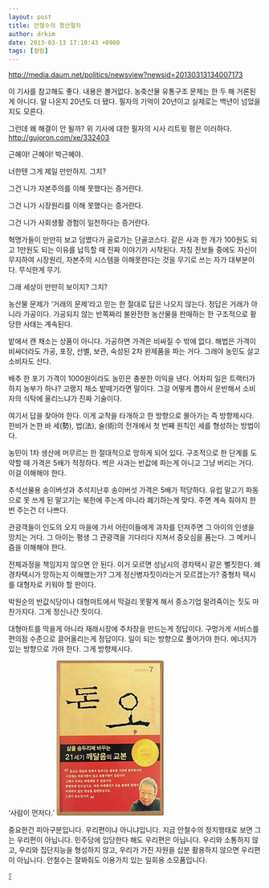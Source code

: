 ```yaml
---
layout: post
title: 안철수의 청산절차
author: drkim
date: 2013-03-13 17:10:43 +0900
tags: [컬럼]
---
```

http://media.daum.net/politics/newsview?newsid=20130313134007173 


  


이 기사를 참고해도 좋다. 내용은 볼거없다. 농축산물 유통구조 문제는 한 두 해 거론된게 아니다. 말 나온지 20년도 더 됐다. 필자의 기억이 20년이고 실제로는 백년이 넘었을지도 모른다. 


  


그런데 왜 해결이 안 될까? 위 기사에 대한 필자의 시사 리트윗 평은 이러하다. http://gujoron.com/xe/332403 


  


근혜야! 근혜야! 박근혜야. 

너한텐 그게 제일 만만하지. 그치? 

그건 니가 자본주의를 이해 못했다는 증거란다. 

그건 니가 시장원리를 이해 못했다는 증거란다. 

그건 니가 사회생활 경험이 일천하다는 증거란다. 


  


혁명가들이 만만히 보고 덤볐다가 골로가는 단골코스다. 같은 사과 한 개가 100원도 되고 1만원도 되는 이유를 납득할 때 진짜 이야기가 시작된다. 자칭 진보들 중에도 자신이 무지하여 시장원리, 자본주의 시스템을 이해못한다는 것을 무기로 쓰는 자가 대부분이다. 무식한게 무기. 


  


그래 세상이 만만히 보이지? 그치? 


  


농산물 문제가 ‘거래의 문제’라고 믿는 한 절대로 답은 나오지 않는다. 정답은 거래가 아니라 가공이다. 가공되지 않는 반쪽짜리 불완전한 농산물을 판매하는 한 구조적으로 황당한 사태는 계속된다. 


  


밭에서 캔 채소는 상품이 아니다. 가공하면 가격은 비싸질 수 밖에 없다. 해법은 가격이 비싸더라도 가공, 포장, 선별, 보관, 숙성된 2차 완제품을 파는 거다. 그래야 농민도 살고 소비자도 산다. 


  


배추 한 포기 가격이 1000원이라도 농민은 충분한 이익을 낸다. 어차피 일은 트랙터가 하지 농부가 하나? 고랭지 채소 밭떼기라면 말이다. 그걸 어떻게 뽑아서 운반해서 소비자의 식탁에 올리느냐가 진짜 기술이다. 


  


여기서 답을 찾아야 한다. 이게 교착을 타개하고 한 방향으로 몰아가는 즉 방향제시다. 한비가 논한 바 세(勢), 법(法), 술(術)의 전개에서 첫 번째 원칙인 세를 형성하는 방법이다. 


  


농민이 1차 생산에 머무르는 한 절대적으로 망하게 되어 있다. 구조적으로 한 단계를 도약할 때 가격은 5배가 적정하다. 썩은 사과는 반값에 파는게 아니고 그냥 버리는 거다. 이걸 이해해야 한다.


  


추석선물용 송이버섯과 추석지난후 송이버섯 가격은 5배가 적당하다. 유럽 말고기 파동으로 못 쓰게 된 말고기는 북한에 주는게 아니라 폐기하는게 맞다. 주면 계속 줘야지 한 번 주는건 더 나쁘다. 


  


관광객들이 인도의 오지 마을에 가서 어린이들에게 과자를 던져주면 그 아이의 인생을 망치는 거다. 그 아이는 평생 그 관광객을 기다리다 지쳐서 증오심을 품는다. 그 메커니즘을 이해해야 한다. 


  


전체과정을 책임지지 않으면 안 된다. 이거 모르면 성남시의 경차택시 같은 뻘짓한다. 왜 경차택시가 망하는지 이해했는가? 그게 정신병자짓이라는거 모르겠는가? 중형차 택시를 대형차로 키워야 할 판이다. 


  


박원순의 반값식당이나 대형마트에서 막걸리 못팔게 해서 중소기업 말려죽이는 짓도 마찬가지다. 그게 정신나간 짓이다. 


  


대형마트를 막을게 아니라 재래시장에 주차장을 만드는게 정답이다. 구멍가게 서비스를 편의점 수준으로 끌어올리는게 정답이다. 일이 되는 방향으로 풀어가야 한다. 에너지가 있는 방향으로 가야 한다. 그게 방향제시다. 


  


‘사람이 먼저다.’ 
  ![](/files/attach/images/198/727/315/55.JPG) 
  
  
   중요한건 피아구분입니다. 우리편이냐 아니냐입니다. 지금 안철수의 정치행태로 보면 그는 우리편이 아닙니다. 민주당에 입당한다 해도 우리편은 아닙니다. 우리와 소통하지 않고, 우리와 집단지능을 형성하지 않고, 우리가 가진 자원을 십분 활용하지 않으면 우리편이 아닙니다. 안철수는 잘봐줘도 이용가치 있는 일회용 소모품입니다. 
  
  
  
  
  
  
  
  
    ∑ 
  
  
  
  
  
  
  
  
  
  
  
  
  
  
  
  
  
  
  
  
  
  
  
  
